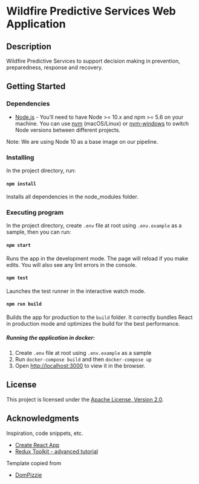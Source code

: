 # Wildfire Predictive Services Web Application

## Description

Wildfire Predictive Services to support decision making in prevention, preparedness, response and recovery.

## Getting Started

### Dependencies

- [Node.js](https://nodejs.org/en/) - You’ll need to have Node >= 10.x and npm >= 5.6 on your machine. You can use [nvm](https://github.com/nvm-sh/nvm#installation) (macOS/Linux) or [nvm-windows](https://github.com/coreybutler/nvm-windows#node-version-manager-nvm-for-windows) to switch Node versions between different projects.

Note: We are using Node 10 as a base image on our pipeline.

### Installing

In the project directory, run:

#### `npm install`

Installs all dependencies in the node_modules folder.

### Executing program

In the project directory, create `.env` file at root using `.env.example` as a sample, then you can run:

#### `npm start`

Runs the app in the development mode.
The page will reload if you make edits. You will also see any lint errors in the console.

#### `npm test`

Launches the test runner in the interactive watch mode.

#### `npm run build`

Builds the app for production to the `build` folder.
It correctly bundles React in production mode and optimizes the build for the best performance.

##### Running the application in docker:
1. Create `.env` file at root using `.env.example` as a sample
2. Run `docker-compose build` and then `docker-compose up`
3. Open [http://localhost:3000](http://localhost:3000) to view it in the browser.


## License

This project is licensed under the [Apache License, Version 2.0](https://github.com/bcgov/wps-web/blob/master/LICENSE).

## Acknowledgments

Inspiration, code snippets, etc.

- [Create React App](https://github.com/facebook/create-react-app/)
- [Redux Toolkit - advanced tutorial](https://redux-toolkit.js.org/tutorials/advanced-tutorial/)

Template copied from

- [DomPizzie](https://gist.github.com/DomPizzie/7a5ff55ffa9081f2de27c315f5018afc)
